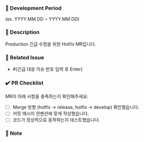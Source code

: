 <!--
🚑️ Hotfix MR (제목을 입력해주세요)

📌 사용 예시:
[🚑️ BE] 배포 후 500 오류 수정
[🚑️ FE] 회원가입 시 닉네임 중복 체크 오류 해결

⚠️ (괄호) 항목은 모두 지우고 알맞게 작성해주세요.
-->

### 📅 Development Period

<!-- 작업 기간을 YYYY.MM.DD ~ YYYY.MM.DD 형식으로 입력해주세요 -->

(ex. YYYY.MM.DD ~ YYYY.MM.DD)

### 📢 Description

Production 긴급 수정을 위한 Hotfix MR입니다.

<!-- 작업 내용을 명확하게 설명해주세요 -->

### 💬 Related Issue

- #(긴급 대응 이슈 번호 입력 후 Enter)

### ✔️ PR Checklist

MR이 아래 사항을 충족하는지 확인해주세요:

- [ ] Merge 방향 (hotfix → release, hotfix → develop) 확인했습니다.
- [ ] 커밋 메시지 컨벤션에 맞게 작성했습니다.
- [ ] 코드가 정상적으로 동작하는지 테스트했습니다.

### 🔖 Note

<!-- 참고사항을 적어주세요 -->

